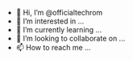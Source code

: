 - 👋 Hi, I’m @officialtechrom
- 👀 I’m interested in ...
- 🌱 I’m currently learning ...
- 💞️ I’m looking to collaborate on ...
- 📫 How to reach me ...

<!---
officialtechrom/officialtechrom is a ✨ special ✨ repository because its `README.md` (this file) appears on your GitHub profile.
You can click the Preview link to take a look at your changes.
--->
